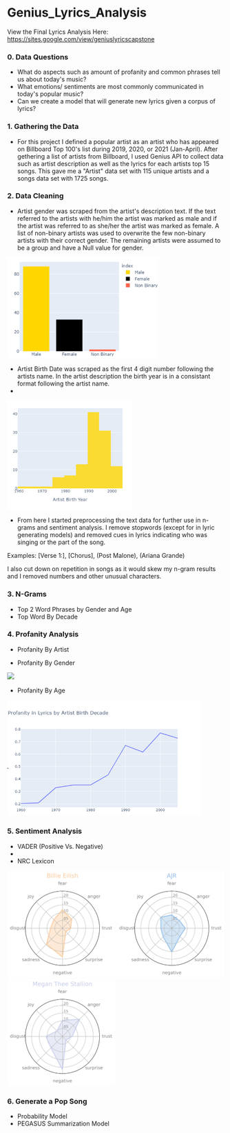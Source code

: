 # Genius_Lyrics_Analysis

View the Final Lyrics Analysis Here: https://sites.google.com/view/geniuslyricscapstone

### 0. Data Questions
- What do aspects such as amount of profanity and common phrases tell us about today's music?
- What emotions/ sentiments are most commonly communicated in today's popular music?
- Can we create a model that will generate new lyrics given a corpus of lyrics?

### 1. Gathering the Data
- For this project I defined a popular artist as an artist who has appeared on Billboard Top 100's list during 2019, 2020, or 2021 (Jan-April). After gethering a list of artists from Billboard, I used Genius API to collect data such as artist description as well as the lyrics for each artists top 15 songs. This gave me a "Artist" data set with 115 unique artists and a songs data set with 1725 songs.

### 2. Data Cleaning

- Artist gender was scraped from the artist's description text. If the text referred to the artists with he/him the artist was marked as male and if the artist was referred to as she/her the artist was marked as female. A list of non-binary artists was used to overwrite the few non-binary artists with their correct gender. The remaining artists were assumed to be a group and have a Null value for gender.

<p float="left">
  <img src="https://github.com/savyrosea/Genius_Lyrics_Analysis/blob/main/pictures/genderbar.png" width="350" />
</p>

- Artist Birth Date was scraped as the first 4 digit number following the artists name. In the artist description the birth year is in a consistant format following the artist name.
- 
<p float="left">
  <img src="https://github.com/savyrosea/Genius_Lyrics_Analysis/blob/main/pictures/agehist.png" width="290" />
</p>

- From here I started preprocessing the text data for further use in n-grams and sentiment analysis. I remove stopwords (except for in lyric generating models) and removed cues in lyrics indicating who was singing or the part of the song.

Examples: [Verse 1:], [Chorus], (Post Malone), (Ariana Grande)

I also cut down on repetition in songs as it would skew my n-gram results and I removed numbers and other unusual characters.

### 3. N-Grams
- Top 2 Word Phrases by Gender and Age
- Top Word By Decade

### 4. Profanity Analysis
- Profanity By Artist

- Profanity By Gender
<p float="left">
  <img src="hhttps://github.com/savyrosea/Genius_Lyrics_Analysis/blob/main/pictures/prof.png" width="350" />
</p>

- Profanity By Age
<p float="left">
  <img src="https://github.com/savyrosea/Genius_Lyrics_Analysis/blob/main/pictures/profLine.png" width="450" />
</p>

### 5. Sentiment Analysis
- VADER (Positive Vs. Negative)
- 
- NRC Lexicon

<p float="left">
  <img src="https://github.com/savyrosea/Genius_Lyrics_Analysis/blob/main/pictures/sad1.png" width="250" />
  <img src="https://github.com/savyrosea/Genius_Lyrics_Analysis/blob/main/pictures/surprise3.png" width="250" />
  <img src="https://github.com/savyrosea/Genius_Lyrics_Analysis/blob/main/pictures/anger2.png" width="250" />
</p>

### 6. Generate a Pop Song
- Probability Model
- PEGASUS Summarization Model
